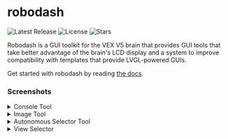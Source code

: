 # robodash

![Latest Release](https://img.shields.io/github/v/release/unwieldycat/robodash)
![License](https://img.shields.io/github/license/unwieldycat/robodash)
![Stars](https://img.shields.io/github/stars/unwieldycat/robodash)

Robodash is a GUI toolkit for the VEX V5 brain that provides GUI tools that
take better advantage of the brain's LCD display and a
system to improve compatibility with templates that provide LVGL-powered
GUIs.

Get started with robodash by reading
[the docs](https://robodash.readthedocs.io/en/latest/).

### Screenshots

<details>
<summary>Console Tool</summary>

![The robodash image display](./docs/assets/console.png)

</details>

<details>
<summary>Image Tool</summary>

![The robodash image display](./docs/assets/image.png)

</details>

<details>
<summary>Autonomous Selector Tool</summary>

![The robodash selector](./docs/assets/selector.png)

</details>

<details>
<summary>View Selector</summary>

![The robodash view switcher](./docs/assets/view_selector.png)

</details>

